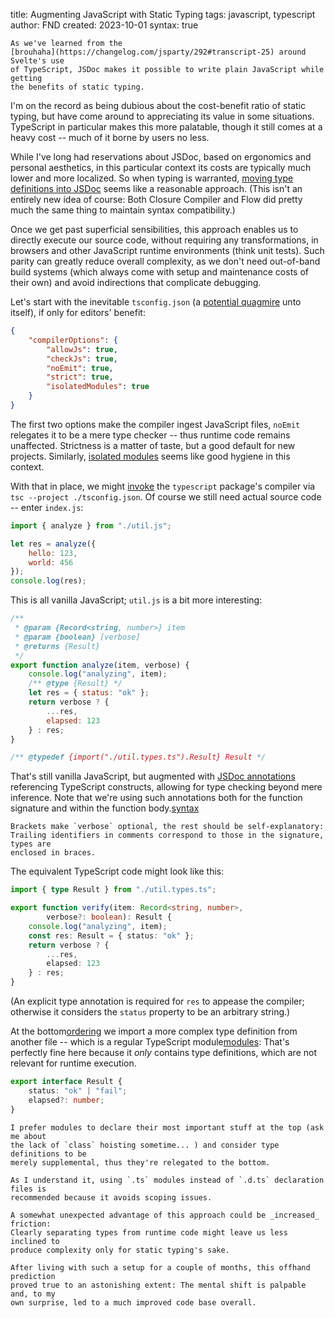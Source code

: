 title: Augmenting JavaScript with Static Typing
tags: javascript, typescript
author: FND
created: 2023-10-01
syntax: true

```intro
As we've learned from the
[brouhaha](https://changelog.com/jsparty/292#transcript-25) around Svelte's use
of TypeScript, JSDoc makes it possible to write plain JavaScript while getting
the benefits of static typing.
```

I'm on the record as being dubious about the cost-benefit ratio of static
typing, but have come around to appreciating its value in some situations.
TypeScript in particular makes this more palatable, though it still comes at a
heavy cost -- much of it borne by users no less.

While I've long had reservations about JSDoc, based on ergonomics and personal
aesthetics, in this particular context its costs are typically much lower and
more localized. So when typing is warranted,
[moving type definitions into JSDoc](https://alexharri.com/blog/jsdoc-as-an-alternative-typescript-syntax)
seems like a reasonable approach. (This isn't an entirely new idea of course:
Both Closure Compiler and Flow did pretty much the same thing to maintain syntax
compatibility.)

Once we get past superficial sensibilities, this approach enables us to directly
execute our source code, without requiring any transformations, in browsers and
other JavaScript runtime environments (think unit tests). Such parity can
greatly reduce overall complexity, as we don't need out-of-band build systems
(which always come with setup and maintenance costs of their own) and avoid
indirections that complicate debugging.

Let's start with the inevitable `tsconfig.json` (a
[potential quagmire](https://docs.deno.com/runtime/manual/advanced/typescript/configuration)
unto itself), if only for editors' benefit:

```json
{
    "compilerOptions": {
        "allowJs": true,
        "checkJs": true,
        "noEmit": true,
        "strict": true,
        "isolatedModules": true
    }
}
```

The first two options make the compiler ingest JavaScript files, `noEmit`
relegates it to be a mere type checker -- thus runtime code remains unaffected.
Strictness is a matter of taste, but a good default for new projects. Similarly,
[isolated modules](https://www.typescriptlang.org/tsconfig/#isolatedModules)
seems like good hygiene in this context.

With that in place, we might [invoke](page://articles/banishing-npm) the
`typescript` package's compiler via `tsc --project ./tsconfig.json`. Of course
we still need actual source code -- enter `index.js`:

```javascript
import { analyze } from "./util.js";

let res = analyze({
    hello: 123,
    world: 456
});
console.log(res);
```

This is all vanilla JavaScript; `util.js` is a bit more interesting:


```javascript
/**
 * @param {Record<string, number>} item
 * @param {boolean} [verbose]
 * @returns {Result}
 */
export function analyze(item, verbose) {
    console.log("analyzing", item);
    /** @type {Result} */
    let res = { status: "ok" };
    return verbose ? {
        ...res,
        elapsed: 123
    } : res;
}

/** @typedef {import("./util.types.ts").Result} Result */
```

That's still vanilla JavaScript, but augmented with
[JSDoc annotations](https://www.typescriptlang.org/docs/handbook/jsdoc-supported-types.html)
referencing TypeScript constructs, allowing for type checking beyond mere
inference. Note that we're using such annotations both for the function
signature and within the function body.[syntax](footnote://)

```footnote syntax
Brackets make `verbose` optional, the rest should be self-explanatory:
Trailing identifiers in comments correspond to those in the signature, types are
enclosed in braces.
```

The equivalent TypeScript code might look like this:

```typescript
import { type Result } from "./util.types.ts";

export function verify(item: Record<string, number>,
        verbose?: boolean): Result {
    console.log("analyzing", item);
    const res: Result = { status: "ok" };
    return verbose ? {
        ...res,
        elapsed: 123
    } : res;
}
```

(An explicit type annotation is required for `res` to appease the compiler;
otherwise it considers the `status` property to be an arbitrary string.)

At the bottom[ordering](footnote://) we import a more complex type definition
from another file -- which is a regular TypeScript module[modules](footnote://):
That's perfectly fine here because it _only_ contains type definitions, which
are not relevant for runtime execution.

```typescript
export interface Result {
    status: "ok" | "fail";
    elapsed?: number;
}
```

```footnote ordering
I prefer modules to declare their most important stuff at the top (ask me about
the lack of `class` hoisting sometime... ) and consider type definitions to be
merely supplemental, thus they're relegated to the bottom.
```

```footnote modules
As I understand it, using `.ts` modules instead of `.d.ts` declaration files is
recommended because it avoids scoping issues.
```

```ref friction
A somewhat unexpected advantage of this approach could be _increased_ friction:
Clearly separating types from runtime code might leave us less inclined to
produce complexity only for static typing's sake.
```

```infobox
After living with such a setup for a couple of months, this offhand prediction
proved true to an astonishing extent: The mental shift is palpable and, to my
own surprise, led to a much improved code base overall.
```
